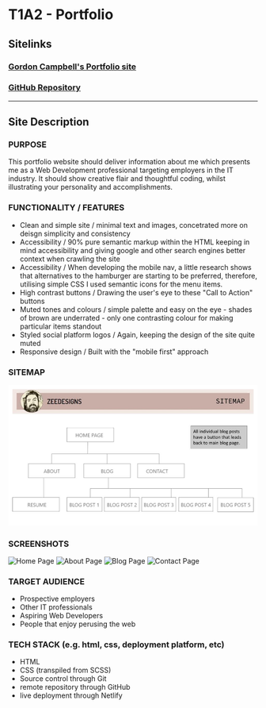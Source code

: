 # **T1A2 - Portfolio**


## **Sitelinks**
### [Gordon Campbell's Portfolio site](https://boring-kepler-c32500.netlify.app/)
### [GitHub Repository](https://github.com/mintyjones/Portfolio_site)

---

## **Site Description**

### **PURPOSE**
This portfolio website should deliver information about me which presents me as a Web Development professional targeting employers in the IT industry. It should show creative flair and thoughtful coding, whilst illustrating your personality and accomplishments.

### **FUNCTIONALITY / FEATURES**
- Clean and simple site / minimal text and images, concetrated more on deisgn simplicity and consistency
- Accessibility / 90% pure semantic markup within the HTML keeping in mind accessibility and giving google and other search engines better context when crawling the site
- Accessibility / When developing the mobile nav, a little research shows that alternatives to the hamburger are starting to be preferred, therefore, utilising simple CSS I used semantic icons for the menu items.
- High contrast buttons / Drawing the user's eye to these "Call to Action" buttons
- Muted tones and colours / simple palette and easy on the eye - shades of brown are underrated - only one contrasting colour for making particular items standout
- Styled social platform logos / Again, keeping the design of the site quite muted
- Responsive design / Built with the "mobile first" approach

### **SITEMAP**
![Sitemap](sitemap.jpg)

### **SCREENSHOTS**
![Home Page](image.jpg)
![About Page](image.jpg)
![Blog Page](image.jpg)
![Contact Page](image.jpg)

### **TARGET AUDIENCE**
- Prospective employers
- Other IT professionals
- Aspiring Web Developers
- People that enjoy perusing the web

### **TECH STACK** (e.g. html, css, deployment platform, etc)
- HTML
- CSS (transpiled from SCSS)
- Source control through Git
- remote repository through GitHub
- live deployment through Netlify